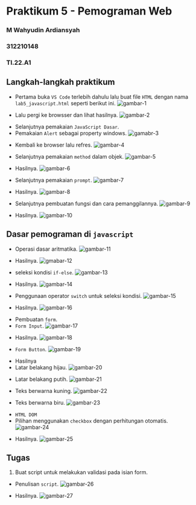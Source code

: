 # Praktikum 5 - Pemograman Web

### M Wahyudin Ardiansyah

### 312210148

### TI.22.A1

## Langkah-langkah praktikum

- Pertama buka `VS Code` terlebih dahulu lalu buat file `HTML` dengan nama `lab5_javascript.html` seperti berikut ini.
  ![gambar-1][def-1]

[def-1]: /image/ss1.png

- Lalu pergi ke browsser dan lihat hasilnya.
  ![gambar-2][def-2]

[def-2]: /image/ss2.png

- Selanjutnya pemakaian `JavaScript Dasar`.
- Pemakaian `Alert` sebagai property windows.
  ![gamabr-3][def-3]

[def-3]: /image/ss3.png

- Kembali ke browser lalu refres.
  ![gambar-4][def-4]

[def-4]: /image/ss4.png

- Selanjutnya pemakaian `method` dalam objek.
  ![gambar-5][def-5]

[def-5]: /image/ss5.png

- Hasilnya.
  ![gambar-6][def-6]

[def-6]: /image/ss6.png

- Selanjutnya pemakaian `prompt`.
  ![gambar-7][def-7]

[def-7]: /image/ss7.png

- Hasilnya.
  ![gambar-8][def-8]

[def-8]: /image/ss8.jpg

- Selanjutnya pembuatan fungsi dan cara pemanggilannya.
  ![gambar-9][def-9]

[def-9]: /image/ss9.png

- Hasilnya.
  ![gambar-10][def-10]

[def-10]: /image/ss10.png

## Dasar pemograman di `javascript`

- Operasi dasar aritmatika.
  ![gambar-11][def-11]

[def-11]: /image/ss11.png

- Hasilnya.
  ![gmabar-12][def-12]

[def-12]: /image/ss12.png

- seleksi kondisi `if-else`.
  ![gambar-13][def-13]

[def-13]: /image/ss13.png

- Hasilnya.
  ![gambar-14][def-14]

[def-14]: /image/ss14.png

- Penggunaan operator `switch` untuk seleksi kondisi.
  ![gambar-15][def-15]

[def-15]: /image/ss15.png

- Hasilnya.
  ![gambar-16][def-16]

[def-16]: /image/ss16.png

- Pembuatan `form`.
- `Form Input`.
  ![gambar-17][def-17]

[def-17]: /image/ss17.png

- Hasilnya.
  ![gambar-18][def-18]

[def-18]: /image/ss18.png

- `Form Button`.
  ![gambar-19][def-19]

[def-19]: /image/ss19.png

- Hasilnya
- Latar belakang hijau.
  ![gambar-20][def-20]

[def-20]: /image/ss20.png

- Latar belakang putih.
  ![gambar-21][def-21]

[def-21]: /image/ss21.png

- Teks berwarna kuning.
  ![gambar-22][def-22]

[def-22]: /image/ss22.png

- Teks berwarna biru.
  ![gambar-23][def-23]

[def-23]: /image/ss23.png

- `HTML DOM`
- Pilihan menggunakan `checkbox` dengan perhitungan otomatis.
  ![gambar-24][def-24]

[def-24]: /image/ss24.png

- Hasilnya.
  ![gambar-25][def-25]

[def-25]: /image/ss25.png

## Tugas

1. Buat script untuk melakukan validasi pada isian form.

- Penulisan `script`.
  ![gambar-26][def-26]

[def-26]: /image/ss26.png

- Hasilnya.
  ![gambar-27][def-27]

[def-27]: /image/ss27.png
